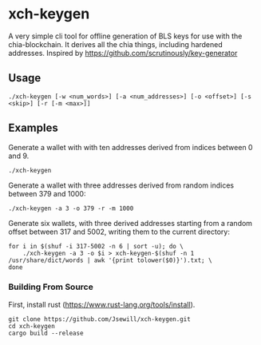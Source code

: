 # xch-keygen

A very simple cli tool for offline generation of BLS keys for use with the chia-blockchain. It derives all the chia things, including hardened addresses. Inspired by https://github.com/scrutinously/key-generator

## Usage

```shell
./xch-keygen [-w <num_words>] [-a <num_addresses>] [-o <offset>] [-s <skip>] [-r [-m <max>]]
```

## Examples

Generate a wallet with with ten addresses derived from indices between 0 and 9.
```shell
./xch-keygen
```

Generate a wallet with three addresses derived from random indices between 379 and 1000:

```shell
./xch-keygen -a 3 -o 379 -r -m 1000
```

Generate six wallets, with three derived addresses starting from a random offset between 317 and 5002, writing them to the current directory:

```shell
for i in $(shuf -i 317-5002 -n 6 | sort -u); do \
    ./xch-keygen -a 3 -o $i > xch-keygen-$(shuf -n 1 /usr/share/dict/words | awk '{print tolower($0)}').txt; \
done
```

### Building From Source

First, install rust (https://www.rust-lang.org/tools/install).

```shell
git clone https://github.com/Jsewill/xch-keygen.git
cd xch-keygen
cargo build --release
```